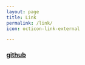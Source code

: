 ```yaml
---
layout: page
title: Link
permalink: /link/
icon: octicon-link-external

---
```


### [github](https://github/h1mmel)